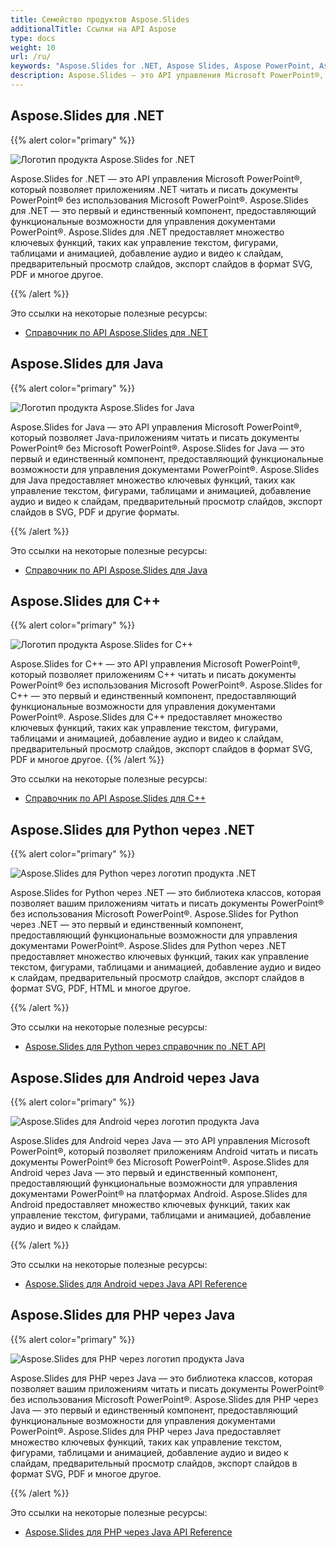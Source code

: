 ```yaml
---
title: Семейство продуктов Aspose.Slides
additionalTitle: Ссылки на API Aspose
type: docs
weight: 10
url: /ru/
keywords: "Aspose.Slides for .NET, Aspose Slides, Aspose PowerPoint, Aspose PPT, Aspose API Reference."
description: Aspose.Slides — это API управления Microsoft PowerPoint®, которые позволяют программным приложениям читать и писать документы PowerPoint® без использования Microsoft PowerPoint®.
---
```


## Aspose.Slides для .NET

{{% alert color="primary" %}} 

![Логотип продукта Aspose.Slides for .NET](../home_1.png)

Aspose.Slides for .NET — это API управления Microsoft PowerPoint®, который позволяет приложениям .NET читать и писать документы PowerPoint® без использования Microsoft PowerPoint®. Aspose.Slides для .NET — это первый и единственный компонент, предоставляющий функциональные возможности для управления документами PowerPoint®. Aspose.Slides для .NET предоставляет множество ключевых функций, таких как управление текстом, фигурами, таблицами и анимацией, добавление аудио и видео к слайдам, предварительный просмотр слайдов, экспорт слайдов в формат SVG, PDF и многое другое.

{{% /alert %}}

Это ссылки на некоторые полезные ресурсы:
- [Справочник по API Aspose.Slides для .NET](/slides/net/ru/)

## Aspose.Slides для Java

{{% alert color="primary" %}}

![Логотип продукта Aspose.Slides for Java](../home_2.png)

Aspose.Slides for Java — это API управления Microsoft PowerPoint®, который позволяет Java-приложениям читать и писать документы PowerPoint® без Microsoft PowerPoint®. Aspose.Slides for Java — это первый и единственный компонент, предоставляющий функциональные возможности для управления документами PowerPoint®. Aspose.Slides для Java предоставляет множество ключевых функций, таких как управление текстом, фигурами, таблицами и анимацией, добавление аудио и видео к слайдам, предварительный просмотр слайдов, экспорт слайдов в SVG, PDF и другие форматы.

{{% /alert %}}

Это ссылки на некоторые полезные ресурсы:

- [Справочник по API Aspose.Slides для Java](/slides/java/)

## Aspose.Slides для C++

{{% alert color="primary" %}} 

![Логотип продукта Aspose.Slides for C++](../home_3.png)

Aspose.Slides for C++ — это API управления Microsoft PowerPoint®, который позволяет приложениям C++ читать и писать документы PowerPoint® без использования Microsoft PowerPoint®. Aspose.Slides for C++ — это первый и единственный компонент, предоставляющий функциональные возможности для управления документами PowerPoint®. Aspose.Slides для C++ предоставляет множество ключевых функций, таких как управление текстом, фигурами, таблицами и анимацией, добавление аудио и видео к слайдам, предварительный просмотр слайдов, экспорт слайдов в формат SVG, PDF и многое другое.
{{% /alert %}} 

Это ссылки на некоторые полезные ресурсы:

- [Справочник по API Aspose.Slides для C++](/slides/cpp/)

## Aspose.Slides для Python через .NET

{{% alert color="primary" %}} 

![Aspose.Slides для Python через логотип продукта .NET](../aspose_slides-for-python.png)

Aspose.Slides for Python через .NET — это библиотека классов, которая позволяет вашим приложениям читать и писать документы PowerPoint® без использования Microsoft PowerPoint®. Aspose.Slides for Python через .NET — это первый и единственный компонент, предоставляющий функциональные возможности для управления документами PowerPoint®. Aspose.Slides для Python через .NET предоставляет множество ключевых функций, таких как управление текстом, фигурами, таблицами и анимацией, добавление аудио и видео к слайдам, предварительный просмотр слайдов, экспорт слайдов в формат SVG, PDF, HTML и многое другое.

{{% /alert %}} 

Это ссылки на некоторые полезные ресурсы:

- [Aspose.Slides для Python через справочник по .NET API](/slides/python-net/)

## Aspose.Slides для Android через Java

{{% alert color="primary" %}} 

![Aspose.Slides для Android через логотип продукта Java](../home_4.png)

Aspose.Slides для Android через Java — это API управления Microsoft PowerPoint®, который позволяет приложениям Android читать и писать документы PowerPoint® без Microsoft PowerPoint®. Aspose.Slides для Android через Java — это первый и единственный компонент, предоставляющий функциональные возможности для управления документами PowerPoint® на платформах Android. Aspose.Slides для Android предоставляет множество ключевых функций, таких как управление текстом, фигурами, таблицами и анимацией, добавление аудио и видео к слайдам.

{{% /alert %}} 

Это ссылки на некоторые полезные ресурсы:

- [Aspose.Slides для Android через Java API Reference](/slides/androidjava/)

## Aspose.Slides для PHP через Java

{{% alert color="primary" %}} 

![Aspose.Slides для PHP через логотип продукта Java](../home_8.png)

Aspose.Slides для PHP через Java — это библиотека классов, которая позволяет вашим приложениям читать и писать документы PowerPoint® без использования Microsoft PowerPoint®. Aspose.Slides для PHP через Java — это первый и единственный компонент, предоставляющий функциональные возможности для управления документами PowerPoint®. Aspose.Slides для PHP через Java предоставляет множество ключевых функций, таких как управление текстом, фигурами, таблицами и анимацией, добавление аудио и видео к слайдам, предварительный просмотр слайдов, экспорт слайдов в формат SVG, PDF и многое другое.

{{% /alert %}} 

Это ссылки на некоторые полезные ресурсы:

- [Aspose.Slides для PHP через Java API Reference](/slides/phpjava/)